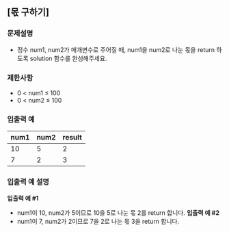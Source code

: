 ## [몫 구하기]

### 문제설명

- 정수 num1, num2가 매개변수로 주어질 때, num1을 num2로 나눈 몫을 return 하도록 solution 함수를 완성해주세요.

### 제한사항

- 0 < num1 ≤ 100
- 0 < num2 ≤ 100

### 입출력 예

| num1 | num2 | result |
| ---- | ---- | ------ |
| 10   | 5    | 2      |
| 7    | 2    | 3      |

### 입출력 예 설명

**입출력 예 #1**

- num1이 10, num2가 5이므로 10을 5로 나눈 몫 2를 return 합니다.
  **입출력 예 #2**
- num1이 7, num2가 2이므로 7을 2로 나눈 몫 3을 return 합니다.
